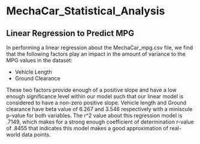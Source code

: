 # MechaCar_Statistical_Analysis

## Linear Regression to Predict MPG

In performing a linear regression about the MechaCar_mpg.csv file, we find that the following factors play an impact in the amount of variance to the MPG values in the dataset:
- Vehicle Length
- Ground Clearance

These two factors provide enough of a positive slope and have a low enough significance level within our model such that our linear model is considered to have a non-zero positive slope. Vehicle length and Ground clearance have beta value of 6.267 and 3.546 respectively with a miniscule p-value for both variables.
The r^2 value about this regression model is .7149, which makes for a strong enough coefficient of determination r-value of .8455 that indicates this model makes a good approximation of real-world data points.

